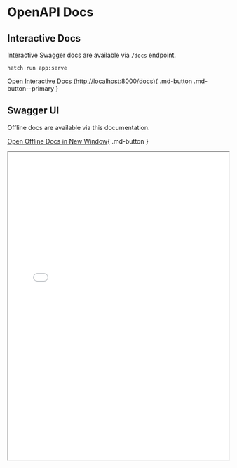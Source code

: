 # OpenAPI Docs

## Interactive Docs

Interactive Swagger docs are available via `/docs` endpoint.

```shel
hatch run app:serve
```

[Open Interactive Docs (http://localhost:8000/docs)](http://localhost:8000/docs){ .md-button .md-button--primary }

## Swagger UI

Offline docs are available via this documentation.

[Open Offline Docs in New Window](_static/swagger.html){ .md-button }

<iframe
src="../_static/swagger.html"
height="700"
width="100%">
</iframe>
